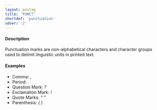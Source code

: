 ```yaml
---
layout: postag
title: 'PUNCT'
shortdef: 'punctuation'
udver: '2'
---
```


#### Description

Punctuation marks are non-alphabetical characters and character groups used to delimit linguistic units in printed text.

#### Examples

* Comma: _,_
* Period: _._
* Question Mark: _?_
* Exclamation Mark: _!_
* Quote Marks: _" "_
* Parenthesis: _( )_
<!-- Interlanguage links updated Út zář 29 20:31:31 CEST 2020 -->
